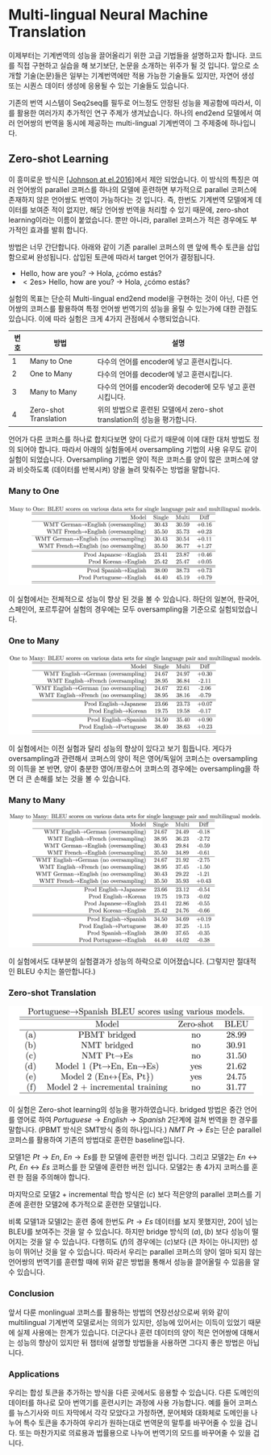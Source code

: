 # Multi-lingual Neural Machine Translation

이제부터는 기계번역의 성능을 끌어올리기 위한 고급 기법들을 설명하고자 합니다. 코드를 직접 구현하고 실습을 해 보기보단, 논문을 소개하는 위주가 될 것 입니다. 앞으로 소개할 기술(논문)들은 일부는 기계번역에만 적용 가능한 기술들도 있지만, 자연어 생성 또는 시퀀스 데이터 생성에 응용될 수 있는 기술들도 있습니다.

기존의 번역 시스템이 Seq2seq를 필두로 어느정도 안정된 성능을 제공함에 따라서, 이를 활용한 여러가지 추가적인 연구 주제가 생겨났습니다. 하나의 end2end 모델에서 여러 언어쌍의 번역을 동시에 제공하는 multi-lingual 기계번역이 그 주제중에 하나입니다.

## Zero-shot Learning

이 흥미로운 방식은 [[Johnson at el.2016]](https://arxiv.org/pdf/1611.04558.pdf)에서 제안 되었습니다. 이 방식의 특징은 여러 언어쌍의 parallel 코퍼스를 하나의 모델에 훈련하면 부가적으로 parallel 코퍼스에 존재하지 않은 언어쌍도 번역이 가능하다는 것 입니다. 즉, 한번도 기계번역 모델에게 데이터를 보여준 적이 없지만, 해당 언어쌍 번역을 처리할 수 있기 때문에, zero-shot learning이라는 이름이 붙었습니다. 뿐만 아니라, parallel 코퍼스가 적은 경우에도 부가적인 효과를 발휘 합니다.

방법은 너무 간단합니다. 아래와 같이 기존 parallel 코퍼스의 맨 앞에 특수 토큰을 삽입함으로써 완성됩니다. 삽입된 토큰에 따라서 target 언어가 결정됩니다.

- Hello, how are you? $\rightarrow$ Hola, ¿cómo estás?
- $<2\text{es}>$ Hello, how are you? $\rightarrow$ Hola, ¿cómo estás?

실험의 목표는 단순히 Multi-lingual end2end model을 구현하는 것이 아닌, 다른 언어쌍의 코퍼스를 활용하여 특정 언어쌍 번역기의 성능을 올릴 수 있는가에 대한 관점도 있습니다. 이에 따라 실험은 크게 4가지 관점에서 수행되었습니다.

|번호|방법|설명|
|-|-|-|
|1|Many to One|다수의 언어를 encoder에 넣고 훈련시킵니다.|
|2|One to Many|다수의 언어를 decoder에 넣고 훈련시킵니다.|
|3|Many to Many|다수의 언어를 encoder와 decoder에 모두 넣고 훈련시킵니다.|
|4|Zero-shot Translation|위의 방법으로 훈련된 모델에서 zero-shot translation의 성능을 평가합니다.|

언어가 다른 코퍼스를 하나로 합치다보면 양이 다르기 때문에 이에 대한 대처 방법도 정의 되어야 합니다. 따라서 아래의 실험들에서 oversampling 기법의 사용 유무도 같이 실험이 되었습니다. Oversampling 기법은 양이 적은 코퍼스를 양이 많은 코퍼스에 양과 비슷하도록 (데이터를 반복시켜) 양을 늘려 맞춰주는 방법을 말합니다.

### Many to One

![Many to One](../assets/nmt-zeroshot-1.png)

이 실험에서는 전체적으로 성능이 향상 된 것을 볼 수 있습니다. 하단의 일본어, 한국어, 스페인어, 포르투갈어 실험의 경우에는 모두 oversampling을 기준으로 실험되었습니다.

### One to Many

![One to Many](../assets/nmt-zeroshot-2.png)

이 실험에서는 이전 실험과 달리 성능의 향상이 있다고 보기 힘듭니다. 게다가 oversampling과 관련해서 코퍼스의 양이 적은 영어/독일어 코퍼스는 oversampling의 이득을 본 반면, 양이 충분한 영어/프랑스어 코퍼스의 경우에는 oversampling을 하면 더 큰 손해를 보는 것을 볼 수 있습니다.

### Many to Many

![Many to Many](../assets/nmt-zeroshot-3.png)

이 실험에서도 대부분의 실험결과가 성능의 하락으로 이어졌습니다. (그렇지만 절대적인 BLEU 수치는 쓸만합니다.)

### Zero-shot Translation

![Zero-shot Translation](../assets/nmt-zeroshot-4.png)

이 실험은 Zero-shot learning의 성능을 평가하였습니다. bridged 방법은 중간 언어를 영어로 하여 $Portuguese \rightarrow English \rightarrow Spanish$ 2단계에 걸쳐 번역을 한 경우를 말합니다. (PBMT 방식은 SMT방식 중의 하나입니다.) $NMT~Pt \rightarrow Es$는 단순 parallel 코퍼스를 활용하여 기존의 방법대로 훈련한 baseline입니다.

모델1은 $Pt \rightarrow En$, $En \rightarrow Es$를 한 모델에 훈련한 버전 입니다. 그리고 모델2는 $En \leftrightarrow Pt$, $En \leftrightarrow Es$ 코퍼스를 한 모델에 훈련한 버전 입니다. 모델2는 총 4가지 코퍼스를 훈련 한 점을 주의해야 합니다.

마지막으로 모델2 + incremental 학습 방식은 $(c)$ 보다 적은양의 parallel 코퍼스를 기존에 훈련한 모델2에 추가적으로 훈련한 모델입니다.

비록 모델1과 모델l2는 훈련 중에 한번도 $Pt \rightarrow Es$ 데이터를 보지 못했지만, 20이 넘는 BLEU를 보여주는 것을 알 수 있습니다. 하지만 bridge 방식의 $(a),(b)$ 보다 성능이 떨어지는 것을 알 수 있습니다. 다행히도 $(f)$의 경우에는 $(c)$보다 (큰 차이는 아니지만) 성능이 뛰어난 것을 알 수 있습니다. 따라서 우리는 parallel 코퍼스의 양이 얼마 되지 않는 언어쌍의 번역기를 훈련할 때에 위와 같은 방법을 통해서 성능을 끌어올릴 수 있음을 알 수 있습니다.

### Conclusion

앞서 다룬 monlingual 코퍼스를 활용하는 방법의 연장선상으로써 위와 같이 multilingual 기계번역 모델로서는 의의가 있지만, 성능에 있어서는 이득이 있었기 때문에 실제 사용에는 한계가 있습니다. 더군다나 훈련 데이터의 양이 적은 언어쌍에 대해서는 성능의 향상이 있지만 뒤 챕터에 설명할 방법들을 사용하면 그다지 좋은 방법은 아닙니다.

### Applications

우리는 합성 토큰을 추가하는 방식을 다른 곳에서도 응용할 수 있습니다. 다른 도메인의 데이터를 하나로 모아 번역기를 훈련시키는 과정에 사용 가능합니다. 예를 들어 코퍼스를 뉴스기사와 미드 자막에서 각각 모았다고 가정하면, 문어체와 대화체로 도메인을 나누어 특수 토큰을 추가하여 우리가 원하는대로 번역문의 말투를 바꾸어줄 수 있을 겁니다. 또는 마찬가지로 의료용과 법률용으로 나누어 번역기의 모드를 바꾸어줄 수 있을 겁니다.
